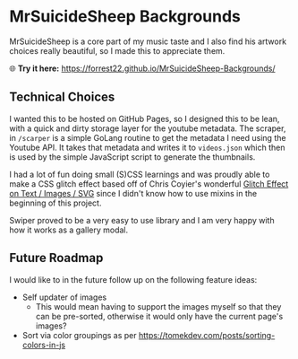 # MrSuicideSheep Backgrounds

MrSuicideSheep is a core part of my music taste and I also find his artwork choices really beautiful, so I made this to appreciate them.

🌐 **Try it here:** <https://forrest22.github.io/MrSuicideSheep-Backgrounds/>

## Technical Choices

I wanted this to be hosted on GitHub Pages, so I designed this to be lean, with a quick and dirty storage layer for the youtube metadata. The scraper, in `/scarper` is a simple GoLang routine to get the metadata I need using the Youtube API. It takes that metadata and writes it to `videos.json` which then is used by the simple JavaScript script to generate the thumbnails.

I had a lot of fun doing small (S)CSS learnings and was proudly able to make a CSS glitch effect based off of Chris Coyier's wonderful [Glitch Effect on Text / Images / SVG](https://css-tricks.com/glitch-effect-text-images-svg/) since I didn't know how to use mixins in the beginning of this project.

Swiper proved to be a very easy to use library and I am very happy with how it works as a gallery modal.

## Future Roadmap

I would like to in the future follow up on the following feature ideas:

- Self updater of images
  - This would mean having to support the images myself so that they can be pre-sorted, otherwise it would only have the current page's images?
- Sort via color groupings as per <https://tomekdev.com/posts/sorting-colors-in-js>
